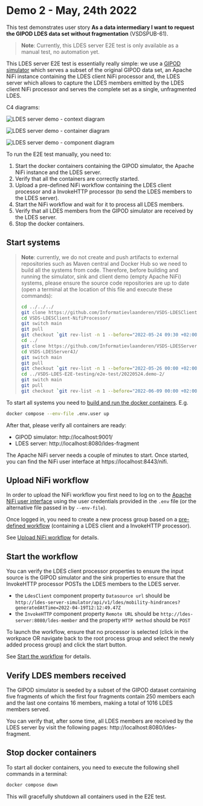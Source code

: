 # Demo 2 - May, 24th 2022

This test demonstrates user story **As a data intermediary I want to request the GIPOD LDES data set without fragmentation** (VSDSPUB-61).

> **Note**: Currently, this LDES server E2E test is only available as a manual test, no automation yet.

This LDES server E2E test is essentially really simple: we use a [GIPOD simulator](../../ldes-server-simulator/README.md) which serves a subset of the original GIPOD data set, an Apache NiFi instance containing the LDES client NiFi processor and, the LDES server which allows to capture the LDES members emitted by the LDES client NiFi processor and serves the complete set as a single, unfragmented LDES.

C4 diagrams:

![LDES server demo - context diagram](https://www.plantuml.com/plantuml/png/XP9FRzim3CNl_XISJoxGn9UTTYhG15s133Ngx1me5XqJrHz3ekFssuzAOYzTKEmY2C_auu_FUeYi0W_MGBvPhMk868uOGAFri836EyPt1atg49JDis_a6ZDeX8wvZp_ACgXnUI3kXlqWhQTwnyl6sx8toYNZHMHjQ5y-VbzKIVhzQrDQ5Hc3IBl7yuHbBvLPniG6uVyWMLPXYDuLZCde7lBjwPBVPLdz8JUxMxzpqHWIcllRrQJkgYoI7OnYdtoUdgkN5SnABb9Djf-esg0ELZmdiq8P6UiKqn6XzG7E_TVpnewQxhI08XU1lGSxYA8LgxiPf3XNVsRD_q4dTv0rvGIBTYy9W78QVDjYIA9oW4xtdeGliSZCEDYUoRiKp2kQtMREv7hfW1m8ZtZsQxqnVeoV5uw9vUTsMq5XaJkluMczJVZ9zVMlwxH5FyGEBnuNs1k7wgMUBLRphxm6EnAEbqXlG6uRfzboKljnwKinooU6WBsXHZ7gBntczz84bC9J6c5mCFhmraecKsETudoGhENH_W40 "LDES server demo - context diagram")

![LDES server demo - container diagram](https://www.plantuml.com/plantuml/png/ZPDFZzem4CNl-HHkJa5QoAMddbOBQDkArQA5gaSq99F4glz4zWIAgdxtZY796jX3EI0pzhptynlpw0aSTLg9TBLOReH7Tq0dIjHMJ4LX3O4qeI2XTg3Jv9CqXUfA50rHwx_akOFZh9RKTFkEcqC76feLLkUj0XEafvvA9VVv_FDq7Ke_NbQv1a_ekBIR3nwpbiyc2KbIAFu79adMwBmr6M4GUn3fzhn89qcoEV5AxvQ_AVDITmh8XWFFtzQl2p5MKYvjf6u7myf1hHb_SCv0iPu1aWSKbNNYqX_37HjPD0ER5sIjq1rNIY2OC4a4ShJkLwNiyU4-wm3oizyUnAIfBqw5ae6fTRP0xsryloVRcHBSARjexHhhwLe-dVn917_6cFkZDwVuvtSuG7h3nWmSQI3HgFUSjW1J2bjLw48HZ41JjbOoNeY7oNsdMvBMCEILxJc14CeUF8ROENweCHY-M5FRnLDOpeSSpn2nvp0Qpy9_a-GDrMun3ZuUyK7YiP_JUm_NlswtQ-wzRen6KZW4mhENwyouCxHkxdh77FbRLgVUCroHjqWuR9KiMBAySLz53o46TqXEuW7x-rh59_prknml8ZADrDXIF2-tarxtBTOTsDhEDtWTvvt6-dKJYGojqQmy0_POxv0VIOQN-SWlWl_8_m00 "LDES server demo - container diagram")

![LDES server demo - component diagram](https://www.plantuml.com/plantuml/png/ZLJBRjim4BphAxQwr0QI-D9JJwdZD4sHD4Rit0eOjBYMYFAXyc7NAFBlNUeLMac0-aIiTcQ7iqDVEi-i3qf2VhUuNe53kqSB79M1SoYCger6xO4BLbgcyko3q8KC7A7oldQVPpFB3XUby5NO1W8NHdlglo3ah9PCH-fpvxaKszdLf_DbB3tTtyqKSnujbJPN_OoBcdgpp0il4HenXHJDx7V4PDaIhJDwuZ6IdK6-RWxvDCjMHpgfpVKVFt521ScyYGqtjyk71GoLd4eheUf-uCwoKiK9dGqJ9ebFCo_s23jZeSMdJXqgKLGGhys4Tk2D0HMemfbdKrAI23aO-sidpU7ijTTHo9UQ5HN23_5Lm84CXRw_PnUwFF6bjgP0vqnwuRa9cZDxdBJa6zUKJoVcqxyPqE-gfQMk4UhjzXRIxM12OiXiwhnj3l42tzcUvKF5WT1Sx0KFJBQo5QejBOpKlgOhZ4M2BemYHIdPF3YIw1n8KuhYfwQLI8ZTi0kwyC9e9eK_JjzaTRHZLaRYLNjAcHUqeIrp2BHNuolQXCNQE46TntSqQXTKP5k6hHG5YzDJnaVqmL88XYn9WZamcfX_X-XII_iyiZ-6WtTg4c6HyjxeqYpc17pEie-FA3UB8Uv9dWgBp2CmpS46FNo93D_Mw-MAyAVOz57i1HwwPFSFmFN8Ly0N4oWQOdViW54-vSL73njha8yexfByfzCjUYjmZwvHlpEIEjpfSnpKm4IXhmo7c-lrjEDzJ7Y7KDR1LUXEOpVcM3wiUfANe2HhYBKHHslm87WaijVJg-WotV1q38ETxRUNVFvNKqd-zkC6LuU5TED6JTabQav_hFy0 "LDES server demo - component diagram")

To run the E2E test manually, you need to:
1. Start the docker containers containing the GIPOD simulator, the Apache NiFi instance and the LDES server.
2. Verify that all the containers are correctly started.
3. Upload a pre-defined NiFi workflow containing the LDES client processor and a InvokeHTTP processor (to send the LDES members to the LDES server).
4. Start the NiFi workflow and wait for it to process all LDES members.
5. Verify that all LDES members from the GIPOD simulator are received by the LDES server.
6. Stop the docker containers.

## Start systems

> **Note**: currently, we do not create and push artifacts to external repositories such as Maven central and Docker Hub so we need to build all the systems from code. Therefore, before building and running the simulator, sink and client demo (empty Apache NiFi) systems, please ensure the source code repositories are up to date (open a terminal at the location of this file and execute these commands):
> ```bash
> cd ../../../
> git clone https://github.com/Informatievlaanderen/VSDS-LDESClient-NifiProcessor.git
> cd VSDS-LDESClient-NifiProcessor/
> git switch main
> git pull
> git checkout `git rev-list -n 1 --before="2022-05-24 09:30 +02:00" main`
> cd ../
> git clone https://github.com/Informatievlaanderen/VSDS-LDESServer4J.git
> cd VSDS-LDESServer4J/
> git switch main
> git pull
> git checkout `git rev-list -n 1 --before="2022-05-26 00:00 +02:00" main` #Note: we demo'ed from a branch and merged the day after
> cd ../VSDS-LDES-E2E-testing/e2e-test/20220524.demo-2/
> git switch main
> git pull
> git checkout `git rev-list -n 1 --before="2022-06-09 00:00 +02:00" main` #Note: we moved the E2E tests and needed to redo the support files
>```

To start all systems you need to [build and run the docker containers](../20220524.demo-1/README.md#start-docker-containers). E.g.

```bash
docker compose --env-file .env.user up
```

After that, please verify all containers are ready:
* GIPOD simulator: http://localhost:9001/
* LDES server: http://localhost:8080/ldes-fragment

The Apache NiFi server needs a couple of minutes to start.
Once started, you can find the NiFi user interface at https://localhost:8443/nifi.


## Upload NiFi workflow

In order to upload the NiFi workflow you first need to log on to the [Apache NiFi user interface](https://localhost:8443/nifi) using the user credentials provided in the `.env` file (or the alternative file passed in by `--env-file`).

Once logged in, you need to create a new process group based on a [pre-defined workflow](./data/replicate.nifi-workflow.json) (containing a LDES client and a InvokeHTTP processor).

See [Upload NiFi workflow](../20220524.demo-1/README.md#upload-nifi-workflow) for details.

## Start the workflow

You can verify the LDES client processor properties to ensure the input source is the GIPOD simulator and the sink properties to ensure that the InvokeHTTP processor POSTs the LDES members to the LDES server.

* the `LdesClient` component property `Datasource url` should be `http://ldes-server-simulator/api/v1/ldes/mobility-hindrances?generatedAtTime=2022-04-19T12:12:49.47Z`
* the `InvokeHTTP` component property `Remote URL` should be `http://ldes-server:8080/ldes-member` and the property `HTTP method` should be `POST`

To launch the workflow, ensure that no processor is selected (click in the workpace OR navigate back to the root process group and select the newly added process group) and click the start button.

See [Start the workflow](../20220524.demo-1/README.md#start-the-workflow) for details.

## Verify LDES members received

The GIPOD simulator is seeded by a subset of the GIPOD dataset containing five fragments of which the first four fragments contain 250 members each and the last one contains 16 members, making a total of 1016 LDES members served.

You can verify that, after some time, all LDES members are received by the LDES server by visit the following pages: http://localhost:8080/ldes-fragment.

## Stop docker containers

To start all docker containers, you need to execute the following shell commands in a terminal:
```bash
docker compose down
```

This will gracefully shutdown all containers used in the E2E test.
